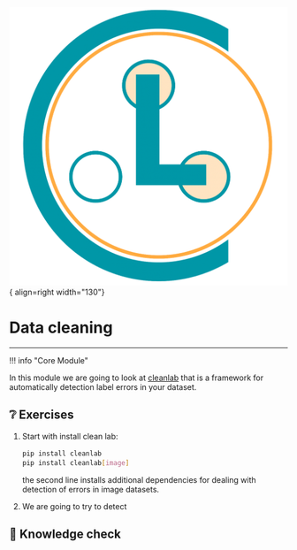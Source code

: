 ![Logo](../figures/icons/cleanlab.png){ align=right width="130"}

# Data cleaning

---

!!! info "Core Module"

In this module we are going to look at [cleanlab](https://github.com/cleanlab/cleanlab) that is a framework for
automatically detection label errors in your dataset.

## ❔ Exercises

1. Start with install clean lab:

    ```bash
    pip install cleanlab
    pip install cleanlab[image]
    ```

    the second line installs additional dependencies for dealing with detection of errors in image datasets.

2. We are going to try to detect 

## 🧠 Knowledge check
